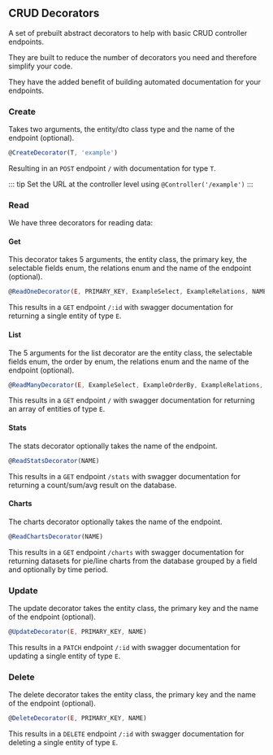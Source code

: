 ## CRUD Decorators

A set of prebuilt abstract decorators to help with basic CRUD controller endpoints.

They are built to reduce the number of decorators you need and therefore simplify your code.

They have the added benefit of building automated documentation for your endpoints.

### Create

Takes two arguments, the entity/dto class type and the name of the endpoint (optional).

```typescript
@CreateDecorator(T, 'example')
```

Resulting in an `POST` endpoint `/` with documentation for type `T`.

::: tip
Set the URL at the controller level using `@Controller('/example')`
:::

### Read

We have three decorators for reading data:

#### Get

This decorator takes 5 arguments, the entity class, the primary key, the selectable fields enum, the relations enum and the name of the endpoint (optional).

```typescript
@ReadOneDecorator(E, PRIMARY_KEY, ExampleSelect, ExampleRelations, NAME)
```

This results in a `GET` endpoint `/:id` with swagger documentation for returning a single entity of type `E`.

#### List

The 5 arguments for the list decorator are the entity class, the selectable fields enum, the order by enum, the relations enum and the name of the endpoint (optional).

```typescript
@ReadManyDecorator(E, ExampleSelect, ExampleOrderBy, ExampleRelations, NAME)
```

This results in a `GET` endpoint `/` with swagger documentation for returning an array of entities of type `E`.

#### Stats

The stats decorator optionally takes the name of the endpoint.

```typescript
@ReadStatsDecorator(NAME)
```

This results in a `GET` endpoint `/stats` with swagger documentation for returning a count/sum/avg result on the database.

#### Charts

The charts decorator optionally takes the name of the endpoint.

```typescript
@ReadChartsDecorator(NAME)
```

This results in a `GET` endpoint `/charts` with swagger documentation for returning datasets for pie/line charts from the database grouped by a field and optionally by time period.

### Update

The update decorator takes the entity class, the primary key and the name of the endpoint (optional).

```typescript
@UpdateDecorator(E, PRIMARY_KEY, NAME)
```

This results in a `PATCH` endpoint `/:id` with swagger documentation for updating a single entity of type `E`.

### Delete

The delete decorator takes the entity class, the primary key and the name of the endpoint (optional).

```typescript
@DeleteDecorator(E, PRIMARY_KEY, NAME)
```

This results in a `DELETE` endpoint `/:id` with swagger documentation for deleting a single entity of type `E`.
